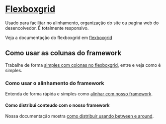 # [Flexboxgrid](flexboxgrid.xyz)

Usado para facilitar no alinhamento, organização do site ou pagina web do desencolvedor. É totalmente responsivo.

Veja a documentação do flexboxgrid em [flexboxgrid](flexboxgrid.xyz)

## Como usar as colunas do framework

Trabalhe de forma [simples com colonas no flexboxgrid](https://flexboxgrid.xyz/Colunas), entre e veja como é simples.

### Como usar o alinhamento do framework

Entenda de forma rápida e simples como [alinhar com nosso framework](https://flexboxgrid.xyz/Alinhamento).

#### Como distribui conteudo com o nosso framework

Nossa documentação mostra [como distribuir usando between e around](https://flexboxgrid.xyz/Distribuicao).
